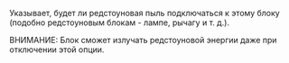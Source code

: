 Указывает, будет ли редстоуновая пыль подключаться к этому блоку (подобно редстоуновым блокам - лампе, рычагу и т. д.).

ВНИМАНИЕ: Блок сможет излучать редстоуновой энергии даже при отключении этой опции.